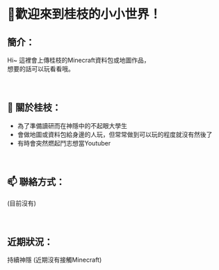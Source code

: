 # 👋歡迎來到桂枝的小小世界！

## 簡介：
  Hi~ 這裡會上傳桂枝的Minecraft資料包或地圖作品， <br>
  想要的話可以玩看看哦。<br><br><br>

## 🔭 關於桂枝：
  - 為了準備讀研而在神隱中的不起眼大學生 <br>
  - 會做地圖或資料包給身邊的人玩，但常常做到可以玩的程度就沒有然後了 <br>
  - 有時會突然燃起鬥志想當Youtuber <br><br><br>

## 📫 聯絡方式：
  (目前沒有) <br><br><br>
  
## 近期狀況：
  持續神隱  (近期沒有接觸Minecraft)


<!--
**HolyGuizhi/HolyGuizhi** is a ✨ _special_ ✨ repository because its `README.md` (this file) appears on your GitHub profile.

Here are some ideas to get you started:

- 🔭 I’m currently working on ...
- 🌱 I’m currently learning ...
- 👯 I’m looking to collaborate on ...
- 🤔 I’m looking for help with ...
- 💬 Ask me about ...
- 📫 How to reach me: ...
- 😄 Pronouns: ...
- ⚡ Fun fact: ...
-->
